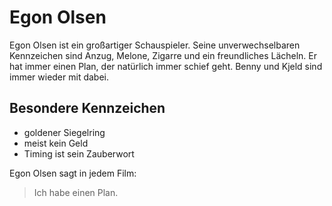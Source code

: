 # Egon Olsen

Egon Olsen ist ein großartiger Schauspieler. Seine unverwechselbaren Kennzeichen sind Anzug, Melone, Zigarre und ein freundliches Lächeln.
Er hat immer einen Plan, der natürlich immer schief geht. Benny und Kjeld sind immer wieder mit dabei.

## Besondere Kennzeichen

* goldener Siegelring
* meist kein Geld
* Timing ist sein Zauberwort

Egon Olsen sagt in jedem Film:

> Ich habe einen Plan.